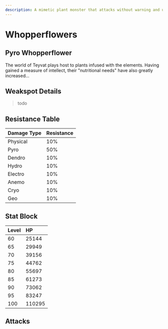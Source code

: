 ```yaml
---
description: A mimetic plant monster that attacks without warning and uses Pyro to hunt its prey..
---
```


# Whopperflowers

## Pyro Whopperflower

The world of Teyvat plays host to plants infused with the elements. Having gained a measure of intellect, their "nutritional needs" have also greatly increased...

## Weakspot Details

> todo

## Resistance Table

| Damage Type | Resistance |
| :--- | :--- |
| Physical | 10% |
| Pyro | 50% |
| Dendro | 10% |
| Hydro | 10% |
| Electro | 10% |
| Anemo | 10% |
| Cryo | 10% |
| Geo | 10% |

## Stat Block

| Level | HP |
| :--- | :--- |
| 60 | 25144 |
| 65 | 29949 |
| 70 | 39156 |
| 75 | 44762 |
| 80 | 55697 |
| 85 | 61273 |
| 90 | 73062 |
| 95 | 83247 |
| 100 | 110295 |

## Attacks

